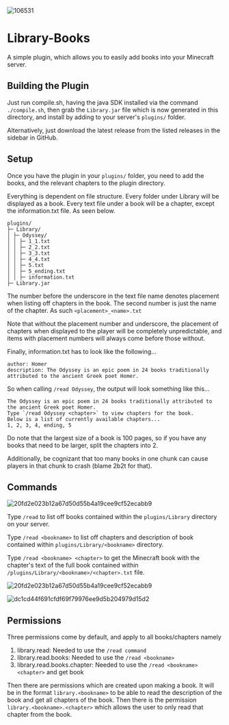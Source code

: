 ![106531](https://user-images.githubusercontent.com/75190918/219431670-9ecdcea4-e8d8-430d-bea3-a406d3435aeb.png)
# Library-Books
A simple plugin, which allows you to easily add books into your Minecraft server.

## Building the Plugin
Just run compile.sh, having the java SDK installed via the command `./compile.sh`, then grab the `Library.jar` file which is now generated in this directory, and install by adding to your server's `plugins/` folder.

Alternatively, just download the latest release from the listed releases in the sidebar in GitHub.

## Setup
Once you have the plugin in your `plugins/` folder, you need to add the books, and the relevant chapters to the plugin directory.

Everything is dependent on file structure. Every folder under Library will be displayed as a book. Every text file under a book will be a chapter, except the information.txt file. As seen below.

```
plugins/
├─ Library/
│ ├─ Odyssey/
│ │ ├─ 1_1.txt
│ │ ├─ 2_2.txt
│ │ ├─ 3_3.txt
│ │ ├─ 4_4.txt
│ │ ├─ 5.txt
│ │ ├─ 5_ending.txt
│ │ ├─ information.txt
├─ Library.jar
```

The number before the underscore in the text file name denotes placement when listing off chapters in the book. The second number is just the name of the chapter.
As such `<placement>_<name>.txt`

Note that without the placement number and underscore, the placement of chapters when displayed to the player will be completely unpredictable, and items with placement numbers will always come before those without.

Finally, information.txt has to look like the following...
```
author: Homer
description: The Odyssey is an epic poem in 24 books traditionally attributed to the ancient Greek poet Homer.​
```

So when calling `/read Odyssey`, the output will look something like this...

```
The Odyssey is an epic poem in 24 books traditionally attributed to the ancient Greek poet Homer.
Type `/read Odyssey <chapter>` to view chapters for the book.
Below is a list of currently available chapters...
1, 2, 3, 4, ending, 5
```


Do note that the largest size of a book is 100 pages, so if you have any books that need to be larger, split the chapters into 2.

Additionally, be cognizant that too many books in one chunk can cause players in that chunk to crash (blame 2b2t for that).

## Commands
![20fd2e023b12a67d50d55b4a19cee9cf52ecabb9](https://user-images.githubusercontent.com/75190918/219431708-be0811ff-4aba-44bd-9bc7-f969a4beff28.png)

Type `/read` to list off books contained within the `plugins/Library` directory on your server.

Type `/read <bookname>` to list off chapters and description of book contained within `plugins/Library/<bookname>` directory.

Type `/read <bookname> <chapter>` to get the Minecraft book with the chapter's text of the full book contained within `/plugins/Library/<bookname>/<chapter>.txt` file.
  
  ![20fd2e023b12a67d50d55b4a19cee9cf52ecabb9](https://user-images.githubusercontent.com/75190918/219434053-73910859-ac00-4a7a-8ae9-fe6a28ccf16d.png)

![dc1cd44f691cfdf69f79976ee9d5b204979d15d2](https://user-images.githubusercontent.com/75190918/219434176-2bef4a3a-de0d-4852-a732-ece4cd4bc688.png)

## Permissions
Three permissions come by default, and apply to all books/chapters namely
1. library.read: Needed to use the `/read command`
2. library.read.books: Needed to use the `/read <bookname>`
3. library.read.books.chapter: Needed to use the `/read <bookname> <chapter>` and get book

Then there are permissions which are created upon making a book. It will be in the format `library.<bookname>` to be able to read the description of the book and get all chapters of the book. Then there is the permission `library.<bookname>.<chapter>` which allows the user to only read that chapter from the book.
